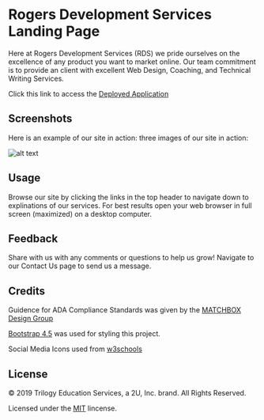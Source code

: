 # Rogers Development Services Landing Page

Here at Rogers Development Services (RDS) we pride ourselves on the excellence of any product you want to market online. Our team commitment is to provide an client with excellent Web Design, Coaching, and Technical Writing Services.

Click this link to access the [Deployed Application](https://rogers-development-services.github.io/Portfolio/index.html)

## Screenshots

Here is an example of our site in action: three images of our site in action:

![alt text](https://raw.githubusercontent.com/Rogers-Development-Services/Portfolio/master/Assets/Images/Deployed%20Application.JPG "Application Img1")

## Usage 

Browse our site by clicking the links in the top header to navigate down to explinations of our services. For best results open your web browser in full screen (maximized) on a desktop computer.

## Feedback

Share with us with any comments or questions to help us grow! Navigate to our Contact Us page to send us a message.

## Credits

Guidence for ADA Compliance Standards was given by the [MATCHBOX Design Group](https://matchboxdesigngroup.com/blog/website-accessibility-and-ada-compliance/#ADA_Compliance_Standards_For_Designers_And_Developers_Explained)

[Bootstrap 4.5](https://getbootstrap.com/docs/4.5/getting-started/introduction/) was used for styling this project.

Social Media Icons used from [w3schools](https://www.w3schools.com/howto/howto_css_social_media_buttons.asp)

## License

© 2019 Trilogy Education Services, a 2U, Inc. brand. All Rights Reserved.

Licensed under the [MIT](LICENSE.txt) lincense.

